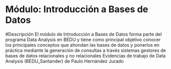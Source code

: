 # Módulo: Introducción a Bases de Datos

#Descripción
El módulo de Introducción a Bases de Datos forma parte del programa Data Analysis en BEDU y tiene como principal objetivo conocer los principales conceptos que ahondan las bases de datos y ponerlos en práctica mediante la generación de consultas a través sistemas gestores de bases de datos relacionales y no relacionales
Evidencias de trabajo de Data Analysis (BEDU_Santander) de Paulo Hernández Jurado
